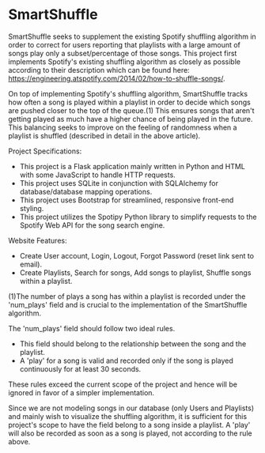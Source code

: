 # SmartShuffle
SmartShuffle seeks to supplement the existing Spotify shuffling algorithm in order to correct for users reporting that playlists with a large amount of songs play only a subset/percentage of those songs. This project first implements Spotify's existing shuffling algorithm as closely as possible according to their description which can be found here: https://engineering.atspotify.com/2014/02/how-to-shuffle-songs/. 

On top of implementing Spotify's shuffling algorithm, SmartShuffle tracks how often a song is played within a playlist in order to decide which songs are pushed closer to the top of the queue.(1) This ensures songs that aren't getting played as much have a higher chance of being played in the future. This balancing seeks to improve on the feeling of randomness when a playlist is shuffled (described in detail in the above article).

Project Specifications:
  - This project is a Flask application mainly written in Python and HTML with some JavaScript to handle HTTP requests.
  - This project uses SQLite in conjunction with SQLAlchemy for database/database mapping operations.
  - This project uses Bootstrap for streamlined, responsive front-end styling.
  - This project utilizes the Spotipy Python library to simplify requests to the Spotify Web API for the song search engine.

Website Features:
  - Create User account, Login, Logout, Forgot Password (reset link sent to email).
  - Create Playlists, Search for songs, Add songs to playlist, Shuffle songs within a playlist.

(1)The number of plays a song has within a playlist is recorded under the 'num_plays' field and is crucial to the implementation of the SmartShuffle algorithm.

The 'num_plays' field should follow two ideal rules.
  - This field should belong to the relationship between the song and the playlist.
  - A 'play' for a song is valid and recorded only if the song is played continuously for at least 30 seconds.

  These rules exceed the current scope of the project and hence will be ignored in favor of a simpler implementation.

  Since we are not modeling songs in our database (only Users and Playlists) and mainly wish to visualize the shuffling algorithm, it is sufficient for this project's scope to have the field belong to a song inside a playlist. A 'play' will also be recorded as soon as a song is played, not according to the rule above.

